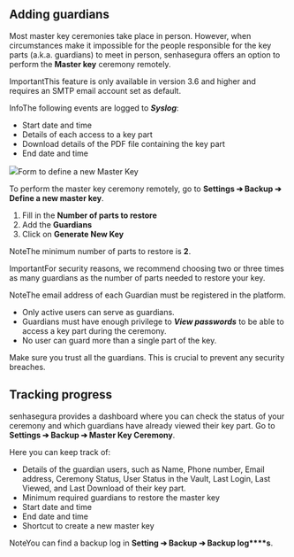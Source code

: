 ## Adding guardians

Most master key ceremonies take place in person. However, when circumstances make it impossible for the people responsible for the key parts (a.k.a. guardians) to meet in person, senhasegura offers an option to perform the **Master key** ceremony remotely.

ImportantThis feature is only available in version 3\.6 and higher and requires an SMTP email account set as default.

InfoThe following events are logged to ***Syslog***:

* Start date and time
* Details of each access to a key part
* Download details of the PDF file containing the key part
* End date and time
  


![](https://cdn.document360.io/5a1d58df-64ce-42a2-8b23-688477d32f33/Images/Documentation/image-1665673109992.png)Form to define a new Master Key 

  


To perform the master key ceremony remotely, go to **Settings ➔ Backup ➔ Define a new master key**.

1. Fill in the **Number of parts to restore**
2. Add the **Guardians**
3. Click on **Generate New Key**

NoteThe minimum number of parts to restore is **2**.

ImportantFor security reasons, we recommend choosing two or three times as many guardians as the number of parts needed to restore your key.

NoteThe email address of each Guardian must be registered in the platform.

* Only active users can serve as guardians.
* Guardians must have enough privilege to ***View passwords*** to be able to access a key part during the ceremony.
* No user can guard more than a single part of the key.

Make sure you trust all the guardians. This is crucial to prevent any security breaches.

## Tracking progress

senhasegura provides a dashboard where you can check the status of your ceremony and which guardians have already viewed their key part. Go to **Settings ➔ Backup ➔ Master Key Ceremony**.

Here you can keep track of:

* Details of the guardian users, such as Name, Phone number, Email address, Ceremony Status, User Status in the Vault, Last Login, Last Viewed, and Last Download of their key part.
* Minimum required guardians to restore the master key
* Start date and time
* End date and time
* Shortcut to create a new master key

NoteYou can find a backup log in **Setting ➔ Backup ➔ Backup log****s**.


